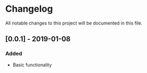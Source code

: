 # Changelog
All notable changes to this project will be documented in this file.

## [0.0.1] - 2019-01-08
### Added
- Basic functionality


